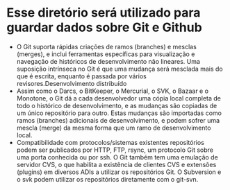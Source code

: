 # Esse diretório será utilizado para guardar dados sobre Git e Github
- O Git suporta rápidas criações de ramos (branches) e mesclas (merges), e inclui ferramentas específicas para visualização e navegação de históricos de desenvolvimento não lineares. Uma suposição intrínseca no Git é que uma mudança será mesclada mais do que é escrita, enquanto é passada por vários revisores.Desenvolvimento distribuído
- Assim como o Darcs, o BitKeeper, o Mercurial, o SVK, o Bazaar e o Monotone, o Git dá a cada desenvolvedor uma cópia local completa de todo o histórico de desenvolvimento, e as mudanças são copiadas de um único repositório para outro. Estas mudanças são importadas como ramos (branches) adicionais de desenvolvimento, e podem sofrer uma mescla (merge) da mesma forma que um ramo de desenvolvimento local.
- Compatibilidade com protocolos/sistemas existentes repositórios podem ser publicados por HTTP, FTP, rsync, um protocolo Git sobre uma porta conhecida ou por ssh. O Git também tem uma emulação de servidor CVS, o que habilita a existência de clientes CVS e extensões (plugins) em diversos ADIs a utilizar os repositórios Git. O Subversion e o svk podem utilizar os repositórios diretamente com o git-svn.
